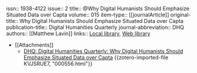 issn:: 1938-4122
issue:: 2
title:: @Why Digital Humanists Should Emphasize Situated Data over Capta
volume:: 015
item-type:: [[journalArticle]]
original-title:: Why Digital Humanists Should Emphasize Situated Data over Capta
publication-title:: Digital Humanities Quarterly
journal-abbreviation:: DHQ
authors:: [[Matthew Lavin]]
links:: [Local library](zotero://select/groups/2386895/items/V67FTXTJ), [Web library](https://www.zotero.org/groups/2386895/items/V67FTXTJ)

- [[Attachments]]
	- [DHQ: Digital Humanities Quarterly: Why Digital Humanists Should Emphasize Situated Data over Capta](http://www.digitalhumanities.org/dhq/vol/15/2/000556/000556.html) {{zotero-imported-file KVJSRUE7, "000556.html"}}